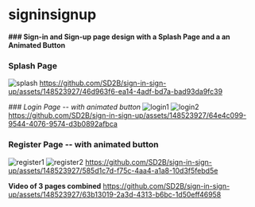 # signinsignup

**### Sign-in and Sign-up page design with a Splash Page and a an Animated Button**

### **Splash Page**
![splash](https://github.com/SD2B/sign-in-sign-up/assets/148523927/eebb91e0-a56c-47ab-8315-6c0a007e0b0c)
https://github.com/SD2B/sign-in-sign-up/assets/148523927/46d963f6-ea14-4adf-bd7a-bad93da9fc39


*### *Login Page -- with animated button**
![login1](https://github.com/SD2B/sign-in-sign-up/assets/148523927/b56b0749-6645-46b0-ba43-8ba392980595)
![login2](https://github.com/SD2B/sign-in-sign-up/assets/148523927/8bbb1d41-723f-47cf-b412-d7b5ec7c8410)
https://github.com/SD2B/sign-in-sign-up/assets/148523927/64e4c099-9544-4076-9574-d3b0892afbca


### **Register Page -- with animated button**
![register1](https://github.com/SD2B/sign-in-sign-up/assets/148523927/9c4b423b-af91-4de0-b822-ecd8110ccb26)
![register2](https://github.com/SD2B/sign-in-sign-up/assets/148523927/7bf3b177-b8e7-4887-aba0-c3ae25505105)
https://github.com/SD2B/sign-in-sign-up/assets/148523927/585d1c7d-f75c-4aa4-a1a8-10d3f5febd5e


**Video of 3 pages combined**
https://github.com/SD2B/sign-in-sign-up/assets/148523927/63b13019-2a3d-4313-b6bc-1d50eff46958


